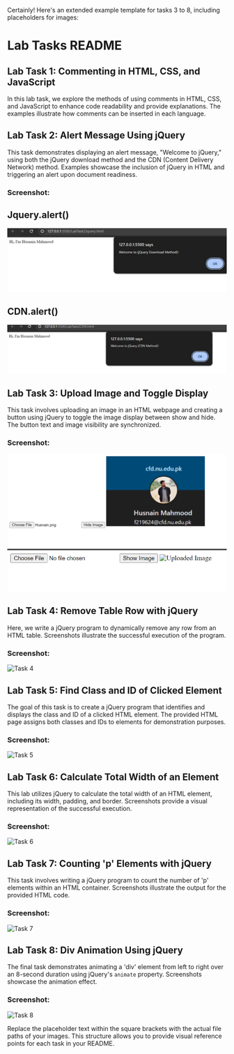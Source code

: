 Certainly! Here's an extended example template for tasks 3 to 8, including placeholders for images:

# Lab Tasks README

## Lab Task 1: Commenting in HTML, CSS, and JavaScript

In this lab task, we explore the methods of using comments in HTML, CSS, and JavaScript to enhance code readability and provide explanations. The examples illustrate how comments can be inserted in each language.


## Lab Task 2: Alert Message Using jQuery

This task demonstrates displaying an alert message, "Welcome to jQuery," using both the jQuery download method and the CDN (Content Delivery Network) method. Examples showcase the inclusion of jQuery in HTML and triggering an alert upon document readiness.

### Screenshot:
## Jquery.alert()
![Task 2](Pics/Jquery.png)

## CDN.alert()
![Task 2](Pics/CDN.png)
## Lab Task 3: Upload Image and Toggle Display

This task involves uploading an image in an HTML webpage and creating a button using jQuery to toggle the image display between show and hide. The button text and image visibility are synchronized.

### Screenshot:
![Task 3](Pics/show.png)
![Task 3](Pics/Hide..png)

## Lab Task 4: Remove Table Row with jQuery

Here, we write a jQuery program to dynamically remove any row from an HTML table. Screenshots illustrate the successful execution of the program.

### Screenshot:
![Task 4](path/to/task4_screenshot.png)

## Lab Task 5: Find Class and ID of Clicked Element

The goal of this task is to create a jQuery program that identifies and displays the class and ID of a clicked HTML element. The provided HTML page assigns both classes and IDs to elements for demonstration purposes.

### Screenshot:
![Task 5](path/to/task5_screenshot.png)

## Lab Task 6: Calculate Total Width of an Element

This lab utilizes jQuery to calculate the total width of an HTML element, including its width, padding, and border. Screenshots provide a visual representation of the successful execution.

### Screenshot:
![Task 6](path/to/task6_screenshot.png)

## Lab Task 7: Counting 'p' Elements with jQuery

This task involves writing a jQuery program to count the number of 'p' elements within an HTML container. Screenshots illustrate the output for the provided HTML code.

### Screenshot:
![Task 7](path/to/task7_screenshot.png)

## Lab Task 8: Div Animation Using jQuery

The final task demonstrates animating a 'div' element from left to right over an 8-second duration using jQuery's `animate` property. Screenshots showcase the animation effect.

### Screenshot:
![Task 8](path/to/task8_screenshot.png)

Replace the placeholder text within the square brackets with the actual file paths of your images. This structure allows you to provide visual reference points for each task in your README.